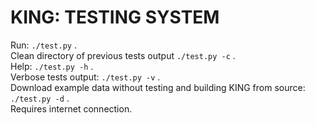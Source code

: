 # KING: TESTING SYSTEM
Run: `./test.py` .<br />
Clean directory of previous tests output `./test.py -c` .<br />
Help: `./test.py -h` .<br />
Verbose tests output: `./test.py -v` .<br />
Download example data without testing and building KING from source: ` ./test.py -d` .<br />
Requires internet connection. <br />
